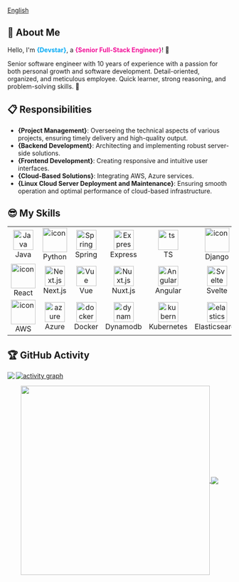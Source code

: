 
[English](./README.md)

<h2>👋 About Me</h2>

Hello, I'm **<font color="#03A9F4">{Devstar}</font>**, a **<font color="#F31199">{Senior Full-Stack Engineer}</font>**!  🧐

Senior software engineer with 10 years of experience with a passion for both personal growth and software development. Detail-oriented, organized, and meticulous employee. Quick learner, strong reasoning, and problem-solving skills. 👊



<h2>📋 Responsibilities</h2>

- **{Project Management}**: Overseeing the technical aspects of various projects, ensuring timely delivery and high-quality output.
- **{Backend Development}**: Architecting and implementing robust server-side solutions.
- **{Frontend Development}**: Creating responsive and intuitive user interfaces.
- **{Cloud-Based Solutions}**: Integrating AWS, Azure services.
- **{Linux Cloud Server Deployment and Maintenance}**: Ensuring smooth operation and optimal performance of cloud-based infrastructure.

<h2>😎 My Skills</h2>

<table align="center">
<tr>
    <td align="center" width="90">
      <img src="https://techstack-generator.vercel.app/java-icon.svg" width="45" height="45" alt="Java" />
      <br>Java
    </td>
    <td align="center" width="90">
      <img src="https://techstack-generator.vercel.app/python-icon.svg" alt="icon" width="55" height="55" />
      <br>Python
    </td>
    <td align="center" width="90">
      <img src="https://skillicons.dev/icons?i=spring" title="Spring" alt="Spring " width="45" height="45"/>
      <br>Spring
    </td>
    <td align="center" width="90">
      <img src="https://skillicons.dev/icons?i=express" width="45" height="45" alt="Express" />
      <br>Express
    </td>
    <td align="center" width="90">
      <img src="https://skillicons.dev/icons?i=ts" width="45" height="45" alt="ts" />
      <br>TS
    </td>
    <td align="center" width="90">
      <img src="https://techstack-generator.vercel.app/django-icon.svg" alt="icon" width="55" height="55" />
      <br>Django
    </td>
    <td align="center" width="90">
      <img src="https://skillicons.dev/icons?i=laravel" width="45" height="45" alt="Laravel" />
      <br>Laravel
    </td>
    <td align="center" width="90">
      <img src="https://skillicons.dev/icons?i=go" width="45" height="45" alt="go" />
      <br>go
    </td>
    <td align="center" width="90">
      <img src="https://skillicons.dev/icons?i=mongodb" width="45" height="45" alt="MongoDB" />
      <br>MongoDB
    </td>
    <td align="center" width="90">
      <img src="https://skillicons.dev/icons?i=postgres" width="45" height="45" alt="PostgreSQL" />
      <br>PostgreSQL
    </td>
  </tr>
  <tr>
    <td align="center" width="90">
      <img src="https://techstack-generator.vercel.app/react-icon.svg" alt="icon" width="55" height="55" />
      <br>React
    </td>
    <td align="center" width="90">
      <img src="https://skillicons.dev/icons?i=nextjs" width="45" height="45" alt="Next.js" />
      <br>Next.js
    </td>
    <td align="center" width="90">
      <img src="https://skillicons.dev/icons?i=vue" width="45" height="45" alt="Vue" />
      <br>Vue
    </td>
    <td align="center" width="90">
      <img src="https://skillicons.dev/icons?i=nuxtjs" width="45" height="45" alt="Nuxt.js" />
      <br>Nuxt.js
    </td>
    <td align="center" width="90">
      <img src="https://skillicons.dev/icons?i=angular" width="45" height="45" alt="Angular" />
      <br>Angular
    </td>
    <td align="center" width="90">
      <img src="https://skillicons.dev/icons?i=svelte" width="45" height="45" alt="Svelte" />
      <br>Svelte
    </td>
    <td align="center" width="90">
      <img src="https://skillicons.dev/icons?i=tailwind" width="45" height="45" alt="Tailwind" />
      <br>Tailwind
    </td>
    <td align="center" width="90">
        <img src="https://techstack-generator.vercel.app/graphql-icon.svg" width="48" height="48" alt="GraphQL" />
      <br>GraphQL
    </td>
    <td align="center" width="90">
      <img src="https://skillicons.dev/icons?i=threejs" width="45" height="45" alt="Three.js" />
      <br>Three.js
    </td>
    <td align="center" width="90">
      <img src="https://skillicons.dev/icons?i=androidstudio" width="45" height="45" alt="AndroidStudio" />
      <br>Android
    </td>
  </tr>
  <tr>
    <td align="center" width="90">
      <img src="https://skillicons.dev/icons?i=aws" alt="icon" width="55" height="55" />
      <br>AWS
    </td>
    <td align="center" width="90">
      <img src="https://skillicons.dev/icons?i=azure" width="45" height="45" alt="azure" />
      <br>Azure
    </td>
    <td align="center" width="90">
      <img src="https://skillicons.dev/icons?i=docker" width="45" height="45" alt="docker" />
      <br>Docker
    </td>
    <td align="center" width="90">
      <img src="https://skillicons.dev/icons?i=dynamodb" width="45" height="45" alt="dynamodb" />
      <br>Dynamodb
    </td>
    <td align="center" width="90">
      <img src="https://skillicons.dev/icons?i=kubernetes" width="45" height="45" alt="kubernetes" />
      <br>Kubernetes
    </td>
    <td align="center" width="90">
      <img src="https://skillicons.dev/icons?i=elasticsearch" width="45" height="45" alt="elasticsearch" />
      <br>Elasticsearch
    </td>
    <td align="center" width="90">
      <img src="https://skillicons.dev/icons?i=jenkins" width="45" height="45" alt="jenkins" />
      <br>Jenkins
    </td>
    <td align="center" width="90">
        <img src="https://skillicons.dev/icons?i=gradle" width="48" height="48" alt="gradle" />
      <br>Gradle
    </td>
    <td align="center" width="90">
      <img src="https://skillicons.dev/icons?i=gcp" width="45" height="45" alt="gcp" />
      <br>GCP
    </td>
    <td align="center" width="90">
      <img src="https://skillicons.dev/icons?i=maven" width="45" height="45" alt="maven" />
      <br>Maven
    </td>
  </tr>
</table>


<h2>🏆 GitHub Activity</h2>

<p>
    <img align="left" src="https://github-profile-trophy.vercel.app/?username=devstar829&theme=onedark&column=-1&margin-w=15" />
</p>

[![activity graph](https://github-readme-activity-graph.vercel.app/graph?username=devstar829&theme=merko&custom_title=Devstar%20Activity%20Graph&hide_border=true&point=FFFFFF&days=50)](https://github.com/devstar829)

<p align="center">
  <!-- <a href="https://github.com/OnlyForward0613/github-readme-stats">
    <img height=200 align="center" src="https://github-readme-stats-cg8z.vercel.app/api?username=OnlyForward0613&show_icons=true&theme=radical&card_width=350" />
  </a> -->
  <a href="https://github.com/devstar829/github-readme-stats">
    <img align="center" style="width: 425px" src="https://github-readme-streak-stats-ikff.vercel.app/?user=devstar829&theme=radical" />
  </a>
  <a href="https://github.com/devstar829/convoychat">
    <img align="center" src="https://github-readme-stats-cg8z.vercel.app/api/top-langs?username=devstar829&layout=compact&langs_count=8&card_width=200&theme=radical" />
  </a>
  
</p>
<br/>
